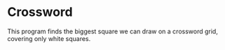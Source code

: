 # Crossword

This program finds the biggest square we can draw on a crossword grid, covering only white squares.
